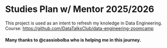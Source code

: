 # Studies Plan w/ Mentor 2025/2026

This project is used as an intent to refresh my knoledge in Data Engineering.
Course: https://github.com/DataTalksClub/data-engineering-zoomcamp


#### Many thanks to @cassiobolba who is helping me in this journey.
